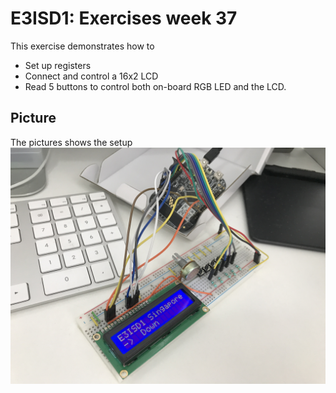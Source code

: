 # E3ISD1: Exercises week 37
This exercise demonstrates how to
* Set up registers
* Connect and control a 16x2 LCD
* Read 5 buttons to control both on-board RGB LED and the LCD.

## Picture
The pictures shows the setup
![demo of code](demo.jpg "Demonstration of code...")
